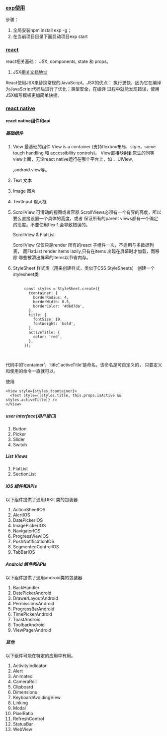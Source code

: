 ### [exp使用](https://expo.io/learn)
步骤：
1.  全局安装npm install exp -g；
2. 在当前项目目录下面启动项目exp start

### [react](https://reactjs.org/tutorial/tutorial.html)

 react相关基础： JSX, components, state 和 props。

   1. JSX[相关文档地址](http://www.css88.com/react/docs/jsx-in-depth.html)

React使用JSX来替换常规的JavaScript。JSX的优点：
执行更快，因为它在编译为JavaScript代码后进行了优化；类型安全，在编译
过程中就能发现错误，使用JSX编写模板更加简单快捷。



### [react native](http://facebook.github.io/react-native/docs/tutorial.html)
    
#### react native组件和api

##### 基础组件
1. View   最基础的组件
  View is a container (支持flexbox布局，style，some touch handling 和
  accessibility controls)。
  View直接映射到原生的同等view上面，无论react native运行在哪个平台上，如：
  UIView,<div>,android.view等。

2. Text   文本
3. Image  图片
4. TextInput    输入框
5. ScrollView   可滑动的视图或者容器
   ScrollViews必须有一个有界的高度，所以要么直接设置一个具体的高度，或者
保证所有的parent views都有一个确定的高度。不要使用flex:1,会导致错误的。

   ScrollView & FlatList
   
   ScrollView 仅仅只是render 所有的react 子组件一次，不适用与多数据列表，
   而FlatList render items lazily,只有在items 出现在屏幕时才加载，而移除
   哪些被滑出屏幕的items以节省内存。

6. StyleSheet   样式类（用来创建样式，类似于CSS StyleSheets）
   创建一个stylesheet类

	<pre>
      <code>
	    const styles = StyleSheet.create({
		  tcontainer: {
		    borderRadius: 4,
		    borderWidth: 0.5,
		    borderColor: '#d6d7da',
		  },
		  title: {
		    fontSize: 19,
		    fontWeight: 'bold',
		  },
		  activeTitle: {
		    color: 'red',
		  },
		});
      </code>
	</pre>
	

代码中的‘container’，‘title’,'activeTitle'是命名，该命名是可自定义的，
只要定义和使用的命令一直就可以。

   使用

	<View style={styles.tcontainer}>
	  <Text style={[styles.title, this.props.isActive && styles.activeTitle]} />
	</View>

##### user interface(用户接口)
1. Button
2. Picker
3. Slider
4. Switch

##### List Views
1. FlatList
2. SectionList

##### iOS 组件和APIs
以下组件提供了通用UIKit 类的包装器
1. ActionSheetIOS
2. AlertIOS
3. DatePickerIOS
4. ImagePickerIOS
5. NavigatorIOS
6. ProgressViewIOS
7. PushNotificationIOS
8. SegmentedControlIOS
9. TabBarIOS

##### Android 组件和APIs
以下组件提供了通用android类的包装器
1. BackHandler
2. DatePickerAndroid
3. DrawerLayoutAndroid
4. PermissionsAndroid
5. ProgressBarAndroid
6. TimePickerAndroid
7. ToastAndroid
8. ToolbarAndroid
9. ViewPagerAndroid

##### 其他
以下组件可能在特定的应用中有用。
1. ActivityIndicator
2. Alert
3. Animated
4. CameraRoll
5. Clipboard
6. Dimensions
7. KeyboardAvoidingView
8. Linking
9. Modal
10. PixelRatio
11. RefreshControl
12. StatusBar
13. WebView




   